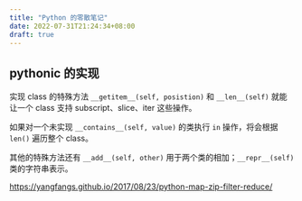 ```yaml
---
title: "Python 的零散笔记"
date: 2022-07-31T21:24:34+08:00
draft: true
---
```


## pythonic 的实现



实现 class 的特殊方法 `__getitem__(self, posistion)` 和 `__len__(self)` 就能让一个 class 支持 subscript、slice、iter 这些操作。

如果对一个未实现 `__contains__(self, value)` 的类执行 `in` 操作，将会根据 `len()` 遍历整个 class。

其他的特殊方法还有 `__add__(self, other)` 用于两个类的相加；`__repr__(self)` 类的字符串表示。

https://yangfangs.github.io/2017/08/23/python-map-zip-filter-reduce/